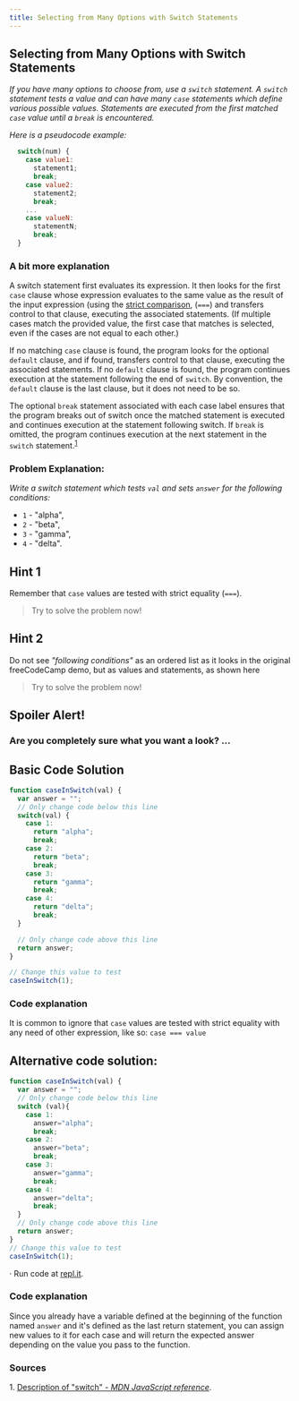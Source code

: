```yaml
---
title: Selecting from Many Options with Switch Statements
---
```

## Selecting from Many Options with Switch Statements

_If you have many options to choose from, use a `switch` statement. A `switch` statement tests a value and can have many `case` statements which define various possible values. Statements are executed from the first matched `case` value until a `break` is encountered._

_Here is a pseudocode example:_

```js
  switch(num) {
    case value1:
      statement1;
      break;
    case value2:
      statement2;
      break;
    ...
    case valueN:
      statementN;
      break;
  }
```

### A bit more explanation
A switch statement first evaluates its expression. It then looks for the first `case` clause whose expression evaluates to the same value as the result of the input expression (using the [strict comparison](https://developer.mozilla.org/en-US/docs/Web/JavaScript/Reference/Operators/Comparison_Operators), (`===`) and transfers control to that clause, executing the associated statements. (If multiple cases match the provided value, the first case that matches is selected, even if the cases are not equal to each other.)

If no matching `case` clause is found, the program looks for the optional `default` clause, and if found, transfers control to that clause, executing the associated statements. If no `default` clause is found, the program continues execution at the statement following the end of `switch`. By convention, the `default` clause is the last clause, but it does not need to be so.

The optional `break` statement associated with each case label ensures that the program breaks out of switch once the matched statement is executed and continues execution at the statement following switch. If `break` is omitted, the program continues execution at the next statement in the `switch` statement.<sup><a href="#cite1">1</a></sup>


### Problem Explanation: 
_Write a switch statement which tests `val` and sets `answer` for the following conditions:_
- `1` - "alpha",
- `2` - "beta",
- `3` - "gamma",
- `4` - "delta".

## Hint 1
Remember that `case` values are tested with strict equality (`===`).
> Try to solve the problem now!

## Hint 2
Do not see _"following conditions"_ as an ordered list as it looks in the original freeCodeCamp demo, but as values and statements, as shown here
>Try to solve the problem now!

## Spoiler Alert!
### Are you completely sure what you want a look? ...

## Basic Code Solution

```js
function caseInSwitch(val) {
  var answer = "";
  // Only change code below this line
  switch(val) {
    case 1:
      return "alpha";
      break;
    case 2:
      return "beta";
      break;
    case 3:
      return "gamma";
      break;
    case 4:
      return "delta";
      break;
  }

  // Only change code above this line  
  return answer;  
}

// Change this value to test
caseInSwitch(1);
```
### Code explanation
It is common to ignore that `case` values are tested with strict equality with any need of other expression, like so:
`case === value`

## Alternative code solution:
```javascript
function caseInSwitch(val) {
  var answer = "";
  // Only change code below this line
  switch (val){
    case 1:
      answer="alpha";
      break;
    case 2:
      answer="beta";
      break;
    case 3:
      answer="gamma";
      break;
    case 4:
      answer="delta";
      break;
  }
  // Only change code above this line  
  return answer;  
}
// Change this value to test
caseInSwitch(1);
```
·  Run code at [repl.it](https://repl.it/@AdrianSkar/Basic-JS-Switch-statements).

### Code explanation
Since you already have a variable defined at the beginning of the function named `answer` and it's defined as the last return statement, you can assign new values to it for each case and will return the expected answer depending on the value you pass to the function. 


### Sources
<span id="cite1">1</span>. [Description of "switch" - *MDN JavaScript reference*](https://developer.mozilla.org/en-US/docs/Web/JavaScript/Reference/Statements/switch#Description).




<!--stackedit_data:
eyJoaXN0b3J5IjpbLTExNTAxMzMyNjcsMTUxMzg0NjIwNCwtMj
E0Njc2NDQ0NywtMjQwNjA3MDU1LDIxMzU2MDE2MjQsODE1MjM2
OTU4LDgyMDgxNTI4NywtMTE1NjQzMjYyNiwtNTk4OTI1NDA2LC
05OTIzNDYyOTcsLTEzNjUwMDc3NTUsMzU1MTQzMDQ3LC0xMjUz
ODgyMzc4LC0xNDQ0MDg0MjQ0LC0xMDkyMDE2NjM1LDI5MTQ3MD
E4LC0xOTM1NDE2MjMwLC0xNzAzNDkxNDY1LC0xMzA3MTc5NDY1
LDE1MTY0NzIwODJdfQ==
-->